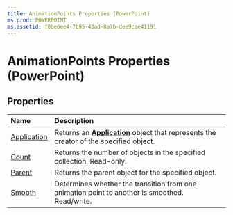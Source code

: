 ```yaml
---
title: AnimationPoints Properties (PowerPoint)
ms.prod: POWERPOINT
ms.assetid: f0be6ee4-7b95-43ad-8a7b-dee9cae41191
---
```



# AnimationPoints Properties (PowerPoint)

## Properties



|**Name**|**Description**|
|:-----|:-----|
|[Application](animationpoints-application-property-powerpoint.md)|Returns an  **[Application](application-object-powerpoint.md)** object that represents the creator of the specified object.|
|[Count](animationpoints-count-property-powerpoint.md)|Returns the number of objects in the specified collection. Read-only.|
|[Parent](animationpoints-parent-property-powerpoint.md)|Returns the parent object for the specified object.|
|[Smooth](animationpoints-smooth-property-powerpoint.md)|Determines whether the transition from one animation point to another is smoothed. Read/write.|

